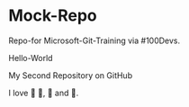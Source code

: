 # Mock-Repo
Repo-for Microsoft-Git-Training via #100Devs.

Hello-World

My Second Repository on GitHub

I love 🥘 🍵, 🍕 and 💃.
